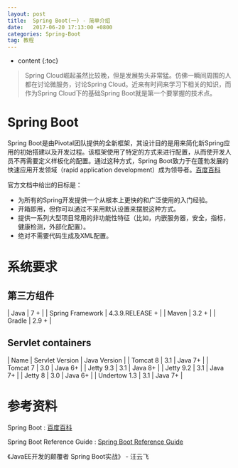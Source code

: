 ```yaml
---
layout: post
title:  Spring Boot(一) - 简单介绍
date:   2017-06-20 17:13:00 +0800
categories: Spring-Boot
tag: 教程
---
```


* content
{:toc}


> Spring Cloud崛起虽然比较晚，但是发展势头非常猛。仿佛一瞬间周围的人都在讨论微服务，讨论Spring Cloud。近来有时间来学习下相关的知识，而作为Spring Cloud下的基础Spring Boot就是第一个要掌握的技术点。

Spring Boot
==================

Spring Boot是由Pivotal团队提供的全新框架，其设计目的是用来简化新Spring应用的初始搭建以及开发过程。该框架使用了特定的方式来进行配置，从而使开发人员不再需要定义样板化的配置。通过这种方式，Spring Boot致力于在蓬勃发展的快速应用开发领域（rapid application development）成为领导者。[百度百科](http://baike.baidu.com/link?url=fZDXTGGGS1dN4S64qKwnPR1nqpxxTULzIkrQtM5U5i2Uit3wBPfhYkcGw8y70dWX-DQz2PUuF9unYg6LjY5smW0uBl39Ya8GYgmYxyIMggO)

官方文档中给出的目标是：

+ 为所有的Spring开发提供一个从根本上更快的和广泛使用的入门经验。
+ 开箱即用，但你可以通过不采用默认设置来摆脱这种方式。
+ 提供一系列大型项目常用的非功能性特征（比如，内嵌服务器，安全，指标，健康检测，外部化配置）。
+ 绝对不需要代码生成及XML配置。


系统要求
==================

第三方组件
------------------

| Java 				| 7 + 				|
| Spring Framework 	| 4.3.9.RELEASE + 	|
| Maven 			| 3.2 + 			|
| Gradle 			| 2.9 + 			|

Servlet containers
------------------

| Name 			| Servlet Version 	| Java Version 	|
| Tomcat 8 		| 3.1 				| Java 7+	 	|
| Tomcat 7 		| 3.0 				| Java 6+ 		|
| Jetty 9.3 	| 3.1 				| Java 8+ 		|
| Jetty 9.2 	| 3.1 				| Java 7+ 		|
| Jetty 8 		| 3.0 				| Java 6+ 		|
| Undertow 1.3 	| 3.1 				| Java 7+ 		|


参考资料
==================

Spring Boot : [百度百科](http://baike.baidu.com/link?url=fZDXTGGGS1dN4S64qKwnPR1nqpxxTULzIkrQtM5U5i2Uit3wBPfhYkcGw8y70dWX-DQz2PUuF9unYg6LjY5smW0uBl39Ya8GYgmYxyIMggO)

Spring Boot Reference Guide : [Spring Boot Reference Guide](http://docs.spring.io/spring-boot/docs/current-SNAPSHOT/reference/htmlsingle/)

《JavaEE开发的颠覆者 Spring Boot实战》 - 汪云飞